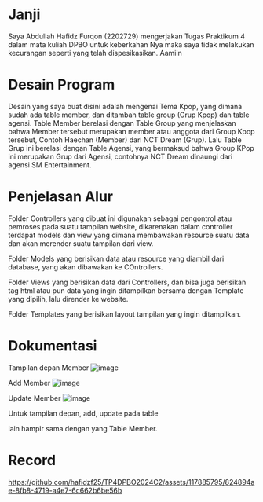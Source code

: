# Janji
Saya Abdullah Hafidz Furqon (2202729) mengerjakan Tugas Praktikum 4 dalam mata kuliah DPBO untuk keberkahan Nya maka saya tidak melakukan kecurangan seperti yang telah dispesikasikan. Aamiin

# Desain Program
Desain yang saya buat disini adalah mengenai Tema Kpop, yang dimana sudah ada table member, dan ditambah table group (Grup Kpop) dan table agensi. Table Member berelasi dengan Table Group yang menjelaskan bahwa Member tersebut merupakan member atau anggota dari Group Kpop tersebut, Contoh Haechan (Member) dari NCT Dream (Grup). Lalu Table Grup ini berelasi dengan Table Agensi, yang bermaksud bahwa Group KPop ini merupakan Grup dari Agensi, contohnya NCT Dream dinaungi dari agensi SM Entertainment.

# Penjelasan Alur
Folder Controllers yang dibuat ini digunakan sebagai pengontrol atau pemroses pada suatu tampilan website, dikarenakan dalam controller terdapat models dan view yang dimana membawakan resource suatu data dan akan merender suatu tampilan dari view.

Folder Models yang berisikan data atau resource yang diambil dari database, yang akan dibawakan ke COntrollers.

Folder Views yang berisikan data dari Controllers, dan bisa juga berisikan tag html atau pun data yang ingin ditampilkan bersama dengan Template yang dipilih, lalu dirender ke website.

Folder Templates yang berisikan layout tampilan yang ingin ditampilkan.

# Dokumentasi

Tampilan depan Member
![image](https://github.com/hafidzf25/TP4DPBO2024C2/assets/117885795/7a8fdbec-58a8-4b4f-afcc-a2f7995a4abc)


Add Member
![image](https://github.com/hafidzf25/TP4DPBO2024C2/assets/117885795/80eea2b3-69b4-4cb3-bfff-35385ff06a77)


Update Member
![image](https://github.com/hafidzf25/TP4DPBO2024C2/assets/117885795/17c21850-4180-4213-88c7-e5d30d45c842)

Untuk tampilan depan, add, update pada table

 lain hampir sama dengan yang Table Member.

# Record

https://github.com/hafidzf25/TP4DPBO2024C2/assets/117885795/824894ae-8fb8-4719-a4e7-6c662b6be56b
